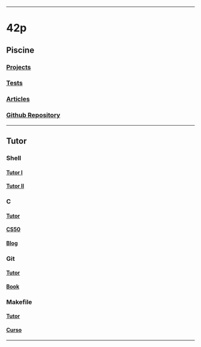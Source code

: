 
<!-- GERAR VISUALIZADOR EM REALTIME: :CocCommand markmap.watch -->
<!-- CRIAR ARQUIVO ROADMAP: :CocCommand markmap.create -->

<!-- Configuração para fundo do .html em preto: -->
  <!-- background-color: #212529; -->
  <!-- color: #899095; -->
___

# 42p

## Piscine 
### [Projects](https://github.com/faleite/42Piscine/tree/main/Notes/Projects)
### [Tests](https://github.com/faleite/42Piscine/tree/main/Notes/Main)
### [Articles](https://github.com/faleite/42Piscine/tree/main/Notes/Notes)
### [Github Repository](https://github.com/faleite/42Piscine)
___

## Tutor
### Shell
#### [Tutor I](https://github.com/faleite/tutors/blob/main/shell_I.md)
#### [Tutor II](https://github.com/faleite/tutors/blob/main/shell_II.md)

### C
#### [Tutor](https://github.com/faleite/cs50/blob/main/C.md)
#### [CS50](https://github.com/faleite/cs50)
#### [Blog](https://codeforwin.org/c-programming)

### Git
#### [Tutor](https://github.com/faleite/tutors/blob/main/git.md)
#### [Book](https://git-scm.com/book/pt-br/v2)

### Makefile
#### [Tutor](https://github.com/faleite/cs50/blob/main/Makefile.md)
#### [Curso](https://youtube.com/playlist?list=PLLCFxfe9wkl-tCZvSCbzQGcNv9nSN5ZAP)
___